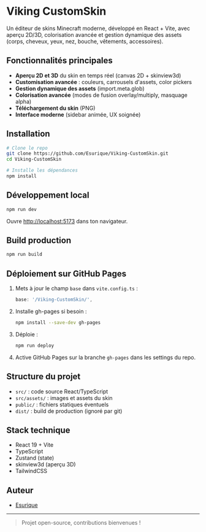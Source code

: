 # Viking CustomSkin

Un éditeur de skins Minecraft moderne, développé en React + Vite, avec aperçu 2D/3D, colorisation avancée et gestion dynamique des assets (corps, cheveux, yeux, nez, bouche, vêtements, accessoires).

## Fonctionnalités principales
- **Aperçu 2D et 3D** du skin en temps réel (canvas 2D + skinview3d)
- **Customisation avancée** : couleurs, carrousels d'assets, color pickers
- **Gestion dynamique des assets** (import.meta.glob)
- **Colorisation avancée** (modes de fusion overlay/multiply, masquage alpha)
- **Téléchargement du skin** (PNG)
- **Interface moderne** (sidebar animée, UX soignée)

## Installation

```bash
# Clone le repo
git clone https://github.com/Esurique/Viking-CustomSkin.git
cd Viking-CustomSkin

# Installe les dépendances
npm install
```

## Développement local

```bash
npm run dev
```

Ouvre [http://localhost:5173](http://localhost:5173) dans ton navigateur.

## Build production

```bash
npm run build
```

## Déploiement sur GitHub Pages

1. Mets à jour le champ `base` dans `vite.config.ts` :
   ```js
   base: '/Viking-CustomSkin/',
   ```
2. Installe gh-pages si besoin :
   ```bash
   npm install --save-dev gh-pages
   ```
3. Déploie :
   ```bash
   npm run deploy
   ```
4. Active GitHub Pages sur la branche `gh-pages` dans les settings du repo.

## Structure du projet

- `src/` : code source React/TypeScript
- `src/assets/` : images et assets du skin
- `public/` : fichiers statiques éventuels
- `dist/` : build de production (ignoré par git)

## Stack technique
- React 19 + Vite
- TypeScript
- Zustand (state)
- skinview3d (aperçu 3D)
- TailwindCSS

## Auteur
- [Esurique](https://github.com/Esurique)

---

> Projet open-source, contributions bienvenues !
